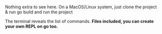 Nothing extra to see here.
On a MacOS/Linux system, just clone the project & run go build and run the project 

The terminal reveals the list of commands.
**Files included, you can create your own REPL on go too.**
